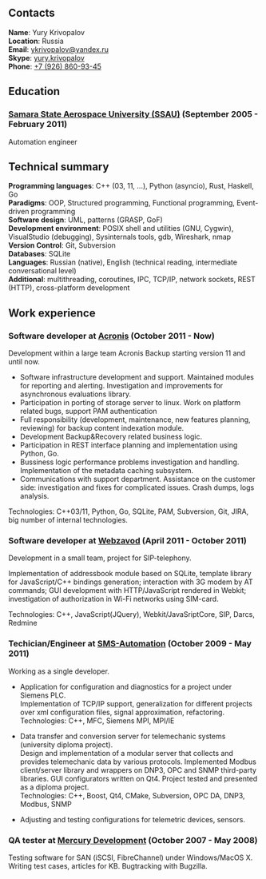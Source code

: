 ## Contacts

**Name**: Yury Krivopalov  
**Location**: Russia  
**Email**: [ykrivopalov@yandex.ru](mailto:ykrivopalov@yandex.ru)  
**Skype**: [yury.krivopalov](skype:yury.krivopalov)  
**Phone**: [+7 (926) 860-93-45](tel:+7-926-860-93-45)


## Education

### [Samara State Aerospace University (SSAU)](http://www.ssau.ru/english/) (September 2005 - February 2011)

Automation engineer


## Technical summary

**Programming languages**: C++ (03, 11, ...), Python (asyncio), Rust, Haskell, Go  
**Paradigms**: OOP, Structured programming, Functional programming, Event-driven programming  
**Software design**: UML, patterns (GRASP, GoF)  
**Development environment**: POSIX shell and utilities (GNU, Cygwin), VisualStudio (debugging), Sysinternals tools, gdb, Wireshark, nmap  
**Version Control**: Git, Subversion  
**Databases**: SQLite  
**Languages**: Russian (native), English (technical reading, intermediate conversational level)  
**Additional**: multithreading, coroutines, IPC, TCP/IP, network sockets, REST (HTTP), cross-platform development  


## Work experience

### Software developer at [Acronis](http://www.acronis.com) (October 2011 - Now)

Development within a large team Acronis Backup starting version 11 and until now.

* Software infrastructure development and support. Maintained modules for reporting and alerting. Investigation and improvements for asynchronous evaluations library.
* Participation in porting of storage server to linux. Work on platform related bugs, support PAM authentication
* Full responsibility (development, maintenance, new features planning, reviewing) for backup content indexation module.
* Development Backup&Recovery related business logic.
* Participation in REST interface planning and implementation using Python, Go.
* Bussiness logic performance problems investigation and handling. Implementation of the metadata caching subsystem.
* Communications with support department. Assistance on the customer side: investigation and fixes for complicated issues. Crash dumps, logs analysis.

Technologies: C++03/11, Python, Go, SQLite, PAM, Subversion, Git, JIRA, big number of internal technologies.


### Software developer at [Webzavod](http://www.webzavod.com) (April 2011 - October 2011)

Development in a small team, project for SIP-telephony.

Implementation of addressbook module based on SQLite, template library for JavaScript/C++ bindings generation; interaction with 3G modem by AT commands; GUI development with HTTP/JavaScript rendered in Webkit; investigation of authorization in Wi-Fi networks using SIM-card.

Technologies: C++, JavaScript(JQuery), Webkit/JavaSriptCore, SIP, Darcs, Redmine


### Techician/Engineer at [SMS-Automation](http://www.sms-automation.com) (October 2009 - May 2011)

Working as a single developer.

* Application for configuration and diagnostics for a project under Siemens PLC.  
    Implementation of TCP/IP support, generalization for different projects over xml configuration files, signal approximation, refactoring.  
    Technologies: C++, MFC, Siemens MPI, MPI/IE

* Data transfer and conversion server for telemechanic systems (university diploma project).  
    Design and implementation of a modular server that collects and provides telemechanic data by various protocols. Implemented Modbus client/server library and wrappers on DNP3, OPC and SNMP third-party libraries. GUI configurators written on Qt4. Project tested and presented as a diploma project.  
    Technologies: C++, Boost, Qt4, CMake, Subversion, OPC DA, DNP3, Modbus, SNMP

* Adjusting and testing configurations for telemetric devices, sensors.


### QA tester at [Mercury Development](http://www.mercdev.com) (October 2007 - May 2008)

Testing software for SAN (iSCSI, FibreChannel) under Windows/MacOS X. Writing test cases, articles for KB. Bugtracking with Bugzilla.
